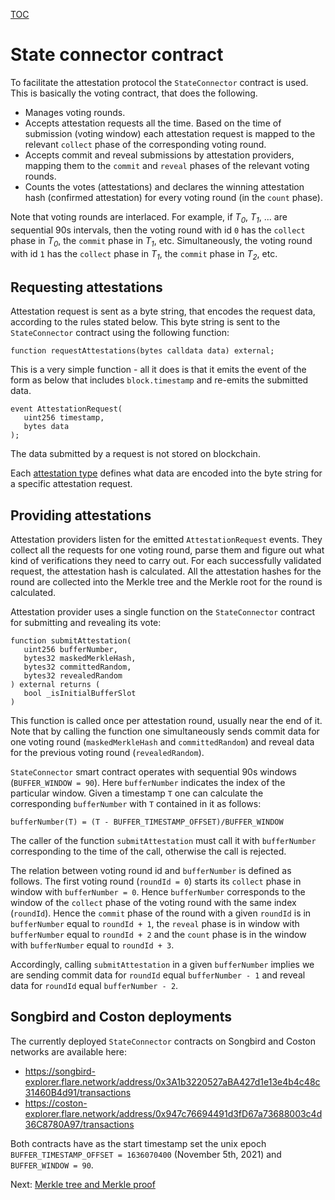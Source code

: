 [TOC](../README.md)
# State connector contract

To facilitate the attestation protocol the `StateConnector` contract is used. This is basically the voting contract, that does the following.

- Manages voting rounds.
- Accepts attestation requests all the time. Based on the time of submission (voting window) each attestation request is mapped to the relevant `collect` phase of the corresponding voting round.
- Accepts commit and reveal submissions by attestation providers, mapping them to the `commit` and `reveal` phases of the relevant voting rounds.
- Counts the votes (attestations) and declares the winning attestation hash (confirmed attestation) for every voting round (in the `count` phase).

Note that voting rounds are interlaced. For example, if _T<sub>0</sub>_, _T<sub>1</sub>_, ... are sequential 90s intervals, then the voting round with id `0` has the `collect` phase in _T<sub>0</sub>_, the `commit` phase in _T<sub>1</sub>_, etc. Simultaneously, the voting round with id `1` has the `collect` phase in _T<sub>1</sub>_, the `commit` phase in _T<sub>2</sub>_, etc.

## Requesting attestations

Attestation request is sent as a byte string, that encodes the request data, according to the rules stated below. This byte string is sent to the `StateConnector` contract using the following function:

```
function requestAttestations(bytes calldata data) external;
```

This is a very simple function - all it does is that it emits the event of the form as below that includes `block.timestamp` and re-emits the submitted data.

```
event AttestationRequest(
   uint256 timestamp,
   bytes data
);
```

The data submitted by a request is not stored on blockchain.

Each [attestation type](../attestation-types.md) defines what data are encoded into the byte string for a specific attestation request.

## Providing attestations

Attestation providers listen for the emitted `AttestationRequest` events. They collect all the requests for one voting round, parse them and figure out what kind of verifications they need to carry out. For each successfully validated request, the attestation hash is calculated. All the attestation hashes for the round are collected into the Merkle tree and the Merkle root for the round is calculated.

Attestation provider uses a single function on the `StateConnector` contract for submitting and revealing its vote:

```
function submitAttestation(
   uint256 bufferNumber,
   bytes32 maskedMerkleHash,
   bytes32 committedRandom,
   bytes32 revealedRandom
) external returns (
   bool _isInitialBufferSlot
)
```

This function is called once per attestation round, usually near the end of it. Note that by calling the function one simultaneously sends commit data for one voting round (`maskedMerkleHash` and `committedRandom`) and reveal data for the previous voting round (`revealedRandom`).

`StateConnector` smart contract operates with sequential 90s windows (`BUFFER_WINDOW = 90`). Here `bufferNumber` indicates the index of the particular window. Given a timestamp `T` one can calculate the corresponding `bufferNumber` with `T` contained in it as follows:

```
bufferNumber(T) = (T - BUFFER_TIMESTAMP_OFFSET)/BUFFER_WINDOW
```

The caller of the function `submitAttestation` must call it with `bufferNumber` corresponding to the time of the call, otherwise the call is rejected.

The relation between voting round id and `bufferNumber` is defined as follows. The first voting round (`roundId = 0`) starts its `collect` phase in window with `bufferNumber = 0`. Hence `bufferNumber` corresponds to the window of the `collect` phase of the voting round with the same index (`roundId`). Hence the `commit` phase of the round with a given `roundId` is in `bufferNumber` equal to `roundId + 1`, the `reveal` phase is in window with `bufferNumber` equal to `roundId + 2` and the `count` phase is in the window with `bufferNumber` equal to `roundId + 3`.

Accordingly, calling `submitAttestation` in a given `bufferNumber` implies we are sending commit data for `roundId` equal `bufferNumber - 1` and reveal data for `roundId` equal `bufferNumber - 2`.

## Songbird and Coston deployments

The currently deployed `StateConnector` contracts on Songbird and Coston networks are available here:

- https://songbird-explorer.flare.network/address/0x3A1b3220527aBA427d1e13e4b4c48c31460B4d91/transactions
- https://coston-explorer.flare.network/address/0x947c76694491d3fD67a73688003c4d36C8780A97/transactions

Both contracts have as the start timestamp set the unix epoch `BUFFER_TIMESTAMP_OFFSET = 1636070400` (November 5th, 2021) and `BUFFER_WINDOW = 90`.

Next: [Merkle tree and Merkle proof](./merkle-tree.md)
